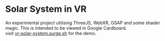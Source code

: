 # Solar System in VR
An experimental project utilising ThreeJS, WebXR, GSAP and some shader magic. This is intended to be viewed in Google Cardboard.  
visit [vr-solar-system.surge.sh](https://vr-solar-system.surge.sh/) for the demo.
